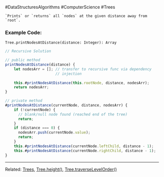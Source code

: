 #DataStructuresAlgorithms #ComputerScience #Trees 

```ad-summary
`Prints` or `returns` all `nodes` at the given distance away from `root`.
```

### Example Code:

`Tree.printNodesAtDistance(distance: Integer): Array`
```javascript
// Recursive Solution

// public method
printNodesAtDistance(distance) {
	let nodesArr = []; // transfer to recursive func via dependency 
					   // injection
					   
    this.#printNodesAtDistance(this.rootNode, distance, nodesArr);
    return nodesArr;
}

// private method
#printNodesAtDistance(currentNode, distance, nodesArr) {
    if (!currentNode) {
      // blank/null node found (reached end of the tree)
      return;
    }
    if (distance === 0) {
	  nodesArr.push(currentNode.value);
      return;
    }
    this.#printNodesAtDistance(currentNode.leftChild, distance - 1);
    this.#printNodesAtDistance(currentNode.rightChild, distance - 1);
}
```

---
Related: [Trees](Trees.md), [Tree.height()](Tree.height().md), [Tree.traverseLevelOrder()](Tree.traverseLevelOrder().md)